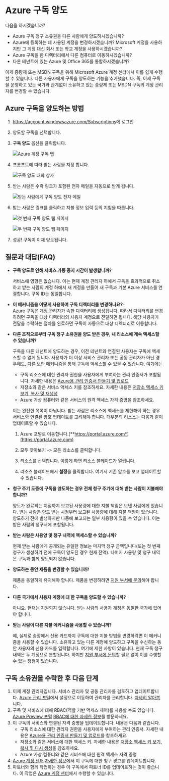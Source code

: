 <properties
   pageTitle="Azure 구독 양도 | Microsoft Azure"
   description="다른 사용자에게 Azure 구독을 전송하는 방법과 프로세스에 대한 몇 가지 질문과 대답(FAQ)"
   services="billing"
   documentationCenter=""
   authors="curtand"
   manager="stevenpo"
   editor=""/>

<tags
   ms.service="billing"
   ms.devlang="na"
   ms.topic="article"
   ms.tgt_pltfrm="na"
   ms.workload="billing"
   ms.date="09/21/2015"
   ms.author="curtand;kareni;ruchic"/>

# Azure 구독 양도

다음을 하시겠습니까?

- Azure 구독 청구 소유권을 다른 사람에게 양도하시겠습니까?
- Azure에 등록하는 데 사용된 계정을 변경하시겠습니까? Microsoft 계정을 사용하지만 그 계정 대신 회사 또는 학교 계정을 사용하시겠습니까?
- Azure 구독을 한 디렉터리에서 다른 컴퓨터로 이동하시겠습니까?
- 다른 테넌트에 있는 Azure 및 Office 365를 통합하시겠습니까?

이제 종량제 또는 MSDN 구독을 위해 Microsoft Azure 계정 센터에서 이를 쉽게 수행할 수 있습니다. 다른 사용자에게 구독을 양도하는 기능을 추가했습니다. 즉, 이제 구독을 운영하고 있는 국가와 관계없이 소유하고 있는 종량제 또는 MSDN 구독의 계정 관리자를 변경할 수 있습니다.

## Azure 구독을 양도하는 방법

1.  <https://account.windowsazure.com/Subscriptions>에 로그인

2.  양도할 구독을 선택합니다.

3.  **구독 양도** 옵션을 클릭합니다.

    ![Azure 계정 구독 탭](./media/billing-subscription-transfer/image1.png)

4.  프롬프트에 따라 받는 사람을 지정 합니다.

    ![구독 양도 대화 상자](./media/billing-subscription-transfer/image2.PNG)

5.  받는 사람은 수락 링크가 포함된 전자 메일을 자동으로 받게 됩니다.

    ![받는 사람에게 구독 양도 전자 메일](./media/billing-subscription-transfer/image3.png)

6.  받는 사람은 링크를 클릭하고 지불 정보 입력 등의 지침을 따릅니다.

    ![첫 번째 구독 양도 웹 페이지](./media/billing-subscription-transfer/image4.PNG)

    ![두 번째 구독 양도 웹 페이지](./media/billing-subscription-transfer/image5.PNG)

7. 성공! 구독이 이제 양도됩니다.

## 질문과 대답(FAQ)

-   **구독 양도로 인해 서비스 가동 중지 시간이 발생합니까?**

    서비스에 영향은 없습니다. 이는 현재 계정 관리자 하에서 구독을 효과적으로 취소하고 받는 사람의 계정 하에서 새 계정을 만들어 새 구독과 기본 Azure 서비스를 연결합니다. 구독 ID는 동일합니다.

-   **이 메커니즘을 어떻게 사용하여 구독 디렉터리를 변경하나요?**-   
    Azure 구독은 계정 관리자가 속한 디렉터리에 생성됩니다. 따라서 디렉터리를 변경하려면 구독을 대상 디렉터리의 사용자 계정으로 전달하면 됩니다. 해당 사용자가 전달을 수락하는 절차를 완료하면 구독이 자동으로 대상 디렉터리로 이동합니다.
   
-   **다른 조직으로부터 구독 청구 소유권을 양도 받은 경우, 내 리소스에 계속 액세스할 수 있습니까?**

    구독을 다른 테넌트에 양도하는 경우, 이전 테넌트와 연결된 사용자는 구독에 액세스할 수 없게 됩니다. 사용자가 더 이상 서비스 관리자 또는 공동 관리자가 아닌 경우에도, 다른 보안 메커니즘을 통해 구독에 액세스할 수 있을 수 있습니다. 여기에는 
    - 구독 리소스에 대한 관리자 권한을 사용자에게 부여하는 관리 인증서가 포함됩니다. 자세한 내용은 [Azure용 관리 인증서 만들기 및 업로드](https://msdn.microsoft.com/library/azure/gg551722.aspx)
    -	저장소와 같은 서비스 액세스 키를 참조하세요. 자세한 내용은 [저장소 액세스 키 보기, 복사 및 재생성](storage-create-storage-account.md#view-copy-and-regenerate-storage-access-keys)
    -	Azure 가상 컴퓨터와 같은 서비스의 원격 액세스 자격 증명을 참조하세요.

    이는 완전한 목록이 아닙니다. 받는 사람은 리소스에 액세스를 제한해야 하는 경우 서비스와 연결된 암호 업데이트를 고려해야 합니다. 대부분의 리소스는 다음과 같이 업데이트할 수 있습니다.

    1.   Azure 포털로 이동합니다.[**https://portal.azure.com*](https://portal.azure.com)

    2.    모두 찾아보기 -&gt; 모든 리소스를 클릭합니다.

    3.    리소스를 선택합니다. 이렇게 하면 리소스 블레이드가 열립니다.

    4.    리소스 블레이드에서 **설정**을 클릭합니다. 여기서 기존 암호를 보고 업데이트할 수 있습니다.


-   **청구 주기 도중에 구독을 양도하는 경우 전체 청구 주기에 대해 받는 사람이 지불해야 합니까?**

    양도가 완료되는 지점까지 보고된 사용량에 대한 지불 책임은 보낸 사람에게 있습니다. 받는 사람은 양도 받는 시점부터 보고된 사용량에 대해 지불 책임이 있습니다. 양도하기 전에 발생하지만 나중에 보고되는 일부 사용량이 있을 수 있습니다. 이는 받은 사람의 청구서에 포함됩니다.

-   **받는 사람은 사용양 및 청구 내역에 액세스할 수 있습니까?**

    현재 받는 사람에게 공개되는 유일한 정보는 마지막 청구 금액입니다(또는 첫 번째 청구가 생성하기 전에 구독이 양도된 경우 현재 잔액). 나머지 사용량 및 청구 내역은 구독과 함께 양도되지 않습니다.

-   **양도하는 동안 제품을 변경할 수 있습니까?**

    제품을 동일하게 유지해야 합니다. 제품을 변경하려면 [지원 부서에 문의](http://go.microsoft.com/fwlink/?LinkID=619338)해야 합니다.

-   **다른 국가에서 사용자 계정에 대 한 구독을 양도할 수 있습니까?**

    아니요. 현재는 지원되지 않습니다. 받는 사람의 사용자 계정은 동일한 국가에 있어야 합니다.

-   **받는 사람이 다른 지불 메커니즘을 사용할 수 있습니까?**

    예, 실제로 송장에서 신용 카드까지 구독에 대한 지불 방법을 변경하려면 이 메커니즘을 사용할 수 있습니다. 소유하고 있는 다른 계정에 양도하고 구독을 수신하는 동안 사용자의 신용 카드를 입력합니다. 여기에 제한 사항이 있습니다. 현재 구독 청구 내역은 두 계정으로 분할됩니다. 하지만 [지원 부서에 문의](http://go.microsoft.com/fwlink/?LinkID=619338)할 필요 없이 이를 수행할 수 있는 장점이 있습니다.

## 구독 소유권을 수락한 후 다음 단계

1. 이제 계정 관리자입니다. 서비스 관리자 및 공동 관리자를 검토하고 업데이트합니다. [Azure 관리 포털](https://manage.windowsazure.com)에서 설정으로 이동하여 관리자를 관리합니다. [자세히 알아봅니다](http://go.microsoft.com/fwlink/?LinkID=533293).
2. 구독 및 서비스에 대해 RBAC(역할 기반 액세스 제어)를 사용할 수도 있습니다. [Azure Preview 포털](https://portal.azure.com) [RBAC에 대한 자세한 정보](http://go.microsoft.com/fwlink/?LinkID=544802)를 방문하세요.
3. 이 구독의 서비스와 연결된 자격 증명을 업데이트합니다. 내용은 다음과 같습니다.
    -   구독 리소스에 대한 관리자 권한을 사용자에게 부여하는 관리 인증서. 자세한 내용은 [Azure용 관리 인증서 만들기 및 업로드](https://msdn.microsoft.com/library/azure/gg551722.aspx)를 참조하세요.
    -	저장소와 같은 서비스에 대한 액세스 키. 자세한 내용은 [저장소 액세스 키 보기, 복사 및 다시 생성](storage-create-storage-account.md#view-copy-and-regenerate-storage-access-keys)을 참조하세요.
    -	Azure 가상 컴퓨터와 같은 서비스에 대한 원격 액세스 자격 증명
4. [Azure 계정 센터](https://account.windowsazure.com/Subscriptions) [자세한 정보](http://go.microsoft.com/fwlink/?LinkID=533292)에서 이 구독에 대한 청구 경고를 업데이트합니다.
5. 	파트너와 함께 작업하는 경우 이 구독에서 파트너 ID를 업데이트하는 것이 좋습니다. 이 작업은 [Azure 계정 센터](https://account.windowsazure.com/Subscriptions)에서 수행할 수 있습니다.

<!---HONumber=Nov15_HO2-->